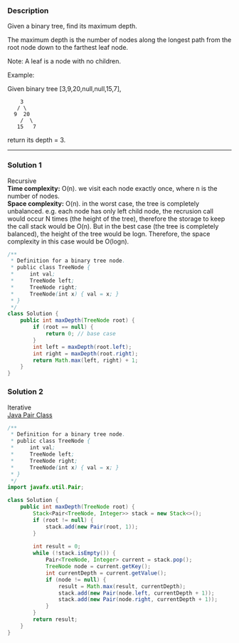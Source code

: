 ### **Description** ###
Given a binary tree, find its maximum depth.

The maximum depth is the number of nodes along the longest path from the root node down to the farthest leaf node.

Note: A leaf is a node with no children.

Example:

Given binary tree [3,9,20,null,null,15,7],
```
    3
   / \
  9  20
    /  \
   15   7
```
return its depth = 3.

---
### **Solution 1** ###
Recursive  
**Time complexity:** O(n). we visit each node exactly once, where n is the number of nodes.  
**Space complexity:** O(n). in the worst case, the tree is completely unbalanced. e.g. each node has only left child node, the recrusion call would occur N times (the height of the tree), therefore the storage to keep the call stack would be O(n). But in the best case (the tree is completely balanced), the height of the tree would be logn. Therefore, the space complexity in this case would be O(logn).
```java
/**
 * Definition for a binary tree node.
 * public class TreeNode {
 *     int val;
 *     TreeNode left;
 *     TreeNode right;
 *     TreeNode(int x) { val = x; }
 * }
 */
class Solution {
    public int maxDepth(TreeNode root) {
        if (root == null) {
            return 0; // base case
        }
        int left = maxDepth(root.left);
        int right = maxDepth(root.right);
        return Math.max(left, right) + 1;
    }
}
```
### **Solution 2** ###
Iterative  
[Java Pair Class](https://www.geeksforgeeks.org/pair-class-in-java/)

```java
/**
 * Definition for a binary tree node.
 * public class TreeNode {
 *     int val;
 *     TreeNode left;
 *     TreeNode right;
 *     TreeNode(int x) { val = x; }
 * }
 */
import javafx.util.Pair;

class Solution {
    public int maxDepth(TreeNode root) {
        Stack<Pair<TreeNode, Integer>> stack = new Stack<>();
        if (root != null) {
            stack.add(new Pair(root, 1));
        }
        
        int result = 0;
        while (!stack.isEmpty()) {
            Pair<TreeNode, Integer> current = stack.pop();
            TreeNode node = current.getKey();
            int currentDepth = current.getValue();
            if (node != null) {
                result = Math.max(result, currentDepth);
                stack.add(new Pair(node.left, currentDepth + 1));
                stack.add(new Pair(node.right, currentDepth + 1));
            }
        }
        return result;
    }
}
```